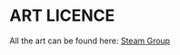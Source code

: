 # ART LICENCE

All the art can be found here:
[Steam Group](https://steamcommunity.com/groups/asciiartamalgamation)
